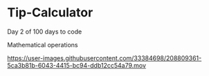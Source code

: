 # Tip-Calculator
Day 2 of 100 days to code

Mathematical operations

https://user-images.githubusercontent.com/33384698/208809361-5ca3b81b-6043-4415-bc94-ddb12cc54a79.mov

